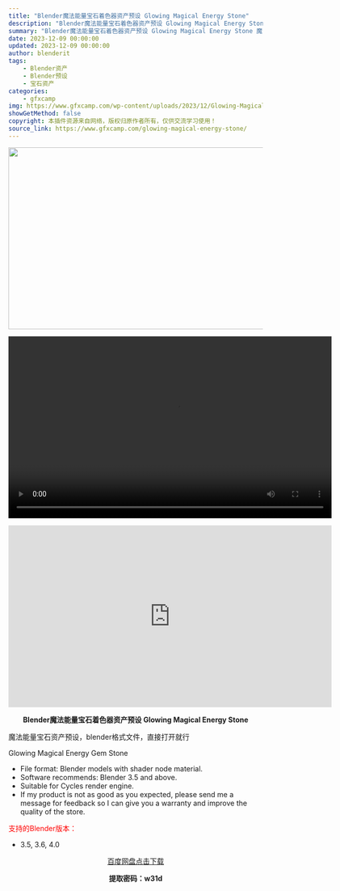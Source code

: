 ```yaml
---
title: "Blender魔法能量宝石着色器资产预设 Glowing Magical Energy Stone"
description: "Blender魔法能量宝石着色器资产预设 Glowing Magical Energy Stone 魔法能量宝石资产预设，blender格式文件，直接打开就行 Glowing Magical Ener..."
summary: "Blender魔法能量宝石着色器资产预设 Glowing Magical Energy Stone 魔法能量宝石资产预设，blender格式文件，直接打开就行 Glowing Magical Ener..."
date: 2023-12-09 00:00:00
updated: 2023-12-09 00:00:00
author: blenderit
tags: 
    - Blender资产
    - Blender预设
    - 宝石资产
categories:
    - gfxcamp
img: https://www.gfxcamp.com/wp-content/uploads/2023/12/Glowing-Magical-Energy-Gemstone.jpg
showGetMethod: false
copyright: 本插件资源来自网络，版权归原作者所有，仅供交流学习使用！
source_link: https://www.gfxcamp.com/glowing-magical-energy-stone/
---
```

<div><p><img decoding="async" class="aligncenter size-full wp-image-117277" src="https://www.gfxcamp.com/wp-content/uploads/2023/12/Glowing-Magical-Energy-Gemstone.jpg" data-src="https://www.gfxcamp.com/wp-content/uploads/2023/12/Glowing-Magical-Energy-Gemstone.jpg" alt="" width="640" height="360" data-srcset="https://www.gfxcamp.com/wp-content/uploads/2023/12/Glowing-Magical-Energy-Gemstone.jpg 640w, https://www.gfxcamp.com/wp-content/uploads/2023/12/Glowing-Magical-Energy-Gemstone-150x84.jpg 150w" data-sizes="(max-width: 640px) 100vw, 640px"><br>
</p><center><div style="width: 640px;" class="wp-video"><!--[if lt IE 9]><script>document.createElement('video');</script><![endif]-->
<video class="wp-video-shortcode" id="video-117276-1" width="640" height="360" preload="true" controls="controls"><source type="video/mp4" src="http://cloud.video.taobao.com/play/u/null/p/1/e/6/t/1/441346546599.mp4?_=1"></source><a href="http://cloud.video.taobao.com/play/u/null/p/1/e/6/t/1/441346546599.mp4">http://cloud.video.taobao.com/play/u/null/p/1/e/6/t/1/441346546599.mp4</a></video></div></center><p style="text-align: center;"><strong><iframe loading="lazy" src="https://player.youku.com/embed/XNjIyNjIzMTQxNg==" width="640" height="360" frameborder="0" allowfullscreen="allowfullscreen" data-mce-fragment="1"></iframe></strong></p><p style="text-align: center;"><strong>Blender魔法能量宝石着色器资产预设 Glowing Magical Energy Stone</strong></p><p>魔法能量宝石资产预设，blender格式文件，直接打开就行</p><p>Glowing Magical Energy Gem Stone</p><ul>
<li>File format: Blender models with shader node material.</li>
<li>Software recommends: Blender 3.5 and above.</li>
<li>Suitable for Cycles render engine.</li>
<li>If my product is not as good as you expected, please send me a message for feedback so I can give you a warranty and improve the quality of the store.</li>
</ul><p style="text-align: left;"><span style="color: #ff0000;">支持的Blender版本：</span></p><ul>
<li style="text-align: left;">3.5, 3.6, 4.0</li>
</ul><p style="text-align: center;"><a class="maxbutton-3 maxbutton maxbutton-baidu" target="_blank" rel="noopener" href="https://pan.baidu.com/s/1sxmGz1Gq-KXu1oGt038Vdw?pwd=w31d"><span class="mb-text">百度网盘点击下载</span></a></p><p style="text-align: center;"><strong>提取密码：w31d</strong></p></div>
